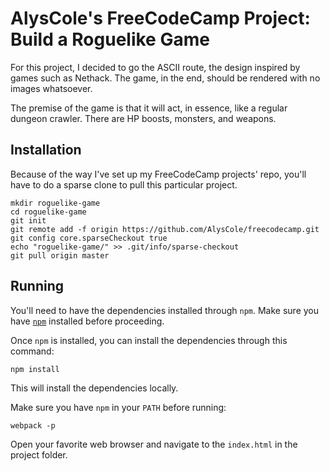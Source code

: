 # AlysCole's FreeCodeCamp Project: Build a Roguelike Game
For this project, I decided to go the ASCII route, the design inspired by games such as Nethack. The game, in the end, should be rendered with no images whatsoever.

The premise of the game is that it will act, in essence, like a regular dungeon crawler. There are HP boosts, monsters, and weapons.

## Installation

Because of the way I've set up my FreeCodeCamp projects' repo, you'll have to do a sparse clone to pull this particular project.

```
mkdir roguelike-game 
cd roguelike-game
git init
git remote add -f origin https://github.com/AlysCole/freecodecamp.git
git config core.sparseCheckout true
echo "roguelike-game/" >> .git/info/sparse-checkout
git pull origin master
```

## Running

You'll need to have the dependencies installed through `npm`. Make sure you have [`npm`](https://github.com/npm/npm) installed before proceeding.

Once `npm` is installed, you can install the dependencies through this command:

```
npm install
```

This will install the dependencies locally.

Make sure you have `npm` in your `PATH` before running:

```
webpack -p
```

Open your favorite web browser and navigate to the `index.html` in the project folder.
